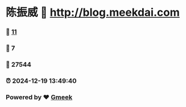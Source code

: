 # 陈振威 :link: http://blog.meekdai.com 
### :page_facing_up: [11](http://blog.meekdai.com/tag.html) 
### :speech_balloon: 7 
### :hibiscus: 27544 
### :alarm_clock: 2024-12-19 13:49:40 
### Powered by :heart: [Gmeek](https://github.com/Meekdai/Gmeek)
